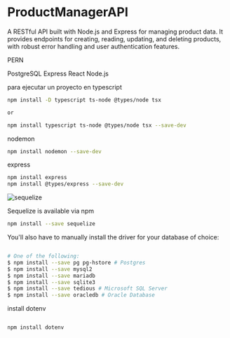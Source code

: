 # ProductManagerAPI

A RESTful API built with Node.js and Express for managing product data. It provides endpoints for creating, reading, updating, and deleting products, with robust error handling and user authentication features.


PERN

PostgreSQL Express React Node.js

para ejecutar un proyecto en typescript

````bash
npm install -D typescript ts-node @types/node tsx

or

npm install typescript ts-node @types/node tsx --save-dev
````

nodemon

````bash
npm install nodemon --save-dev
````



express

````bash
npm install express
npm install @types/express --save-dev
````


![sequelize](https://sequelize.org/docs/v6/getting-started/)

Sequelize is available via npm


````bash
npm install --save sequelize
````


You'll also have to manually install the driver for your database of choice:

````bash

# One of the following:
$ npm install --save pg pg-hstore # Postgres
$ npm install --save mysql2
$ npm install --save mariadb
$ npm install --save sqlite3
$ npm install --save tedious # Microsoft SQL Server
$ npm install --save oracledb # Oracle Database
````

install dotenv


````bash

npm install dotenv
````
